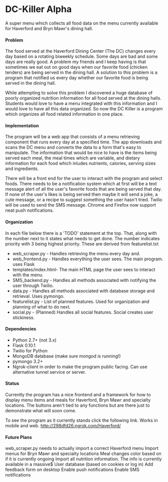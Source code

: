 # DC-Killer Alpha
A super menu which collects all food data on the menu currently available for Haverford and Bryn Mawr's dining hall. 

#### Problem
The food served at the Haverford Dining Center (The DC) changes every day based on a rotating biweekly schedule. Some days
are bad and some days are really good. A problem my friends and I keep having is that sometimes we 
eat out on good days when our favorite food (chicken tenders) are being served in the dining hall. A solution to this 
problem is a program that notified us every day whether our favorite food is being served in the dining hall.

While attempting to solve this problem I discovered a huge database of poorly organized nutrition information for all
food served at the dining halls. Students would love to have a menu integrated with this information and I would love to have all this data organized. So now the DC Killer is a program which organizes all food related information in one place.

#### Implementation
The program will be a web app that consists of a menu retrieving component that runs every day at a specified time. The app downloads and scans the DC menu and converts the data to a form that's easy to manipulate. The information that would be nice to have is the items being served each meal, the meal times which are variable, and dietary information for each food which inludes nutrients, calories, serving sizes and ingredients.

There will be a front end for the user to interact with the program and select foods. There needs to be a notification system which at first will be a text message alert of all the user's favorite foods that are being served that day. If none of the user's likes is being served then maybe it will send a joke, a cute message, or a recipe to suggest something the user hasn't tried. Twilio will be used to send the SMS message. Chrome and Firefox now support neat push notifications.

#### Organization
In each file below there is a 'TODO' statement at the top. That, along with the number next to it states what needs to get done. The number indicates priority with 3 being highest priority. These are derived from featurelist.txt

- web_scraper.py      - Handles retrieving the menu every day and. 
- web_frontend.py     - Handles everything the user sees. The main program. uses Flask
- templates/index.html- The main HTML page the user sees to interact with the menu.
- SMS_backend.py      - Handles all methods associated with notifying the user through Twilio.
- data.py             - Handles all methods associated with database storage and retrieval. Uses pymongo.
- featurelist.py      - List of planned features. Used for organization and planning of what to do next.
- social.py           - (Planned) Handles all social features. Social creates user stickiness.


#### Dependencies
- Python 2.7+ (not 3.x)
- Flask 0.10.1
- Twilio for Python
- MongoDB database (make sure mongod is running!)
- pymongo 3.2+
- Ngrok-client in order to make the program public facing. Can use alternative tunnel service or server.

#### Status
Currently the program has a nice frontend and a framework for how to display menu items and meals for Haverford, Bryn Mawr and specialty locations. The buttons aren't tied to any functions but are there just to demonstrate what will soon come.

To see the program as it currently stands click the following link. Works in mobile and web.
http://298dfd26.ngrok.com/Haverford/

#### Future Plans
web_scraper.py needs to actually import a correct Haverford menu
Import menus for Bryn Mawr and specialty locations
Meal changes color based on if it is currently ongoing
Import all nutrition information. The info is currently available in a massive$
User database (based on cookies or log in)
Add feedback form on desktop
Enable push notifications
Enable SMS notifications

  
